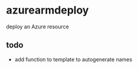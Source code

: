 # azurearmdeploy
deploy an Azure resource


## todo

- add function to template to autogenerate names